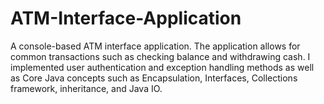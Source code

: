 # ATM-Interface-Application
A console-based ATM interface application. The application allows for common transactions such as checking balance and withdrawing cash. I implemented user authentication and exception handling methods as well as Core Java concepts such as  Encapsulation, Interfaces, Collections framework, inheritance, and Java IO.
